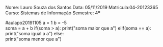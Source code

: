 Nome: Lauro Souza dos Santos 
Data: 05/11/2019 
Matricula:04-20123365 
Curso: Sistemas de Informação 
Semestre: 4º

#aulapo20191105 
a = 1 
b = -5  
soma = a + b if(soma > a):
print("soma maior que a") 
elif(soma == a):     
print("soma igual a a") 
else:     
print("soma menor que a")
